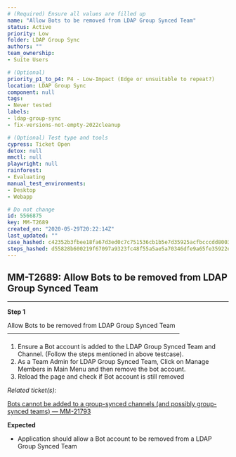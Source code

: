 ```yaml
---
# (Required) Ensure all values are filled up
name: "Allow Bots to be removed from LDAP Group Synced Team"
status: Active
priority: Low
folder: LDAP Group Sync
authors: ""
team_ownership: 
- Suite Users

# (Optional)
priority_p1_to_p4: P4 - Low-Impact (Edge or unsuitable to repeat?)
location: LDAP Group Sync
component: null
tags: 
- Never tested
labels: 
- ldap-group-sync
- fix-versions-not-empty-2022cleanup

# (Optional) Test type and tools
cypress: Ticket Open
detox: null
mmctl: null
playwright: null
rainforest: 
- Evaluating
manual_test_environments: 
- Desktop
- Webapp

# Do not change
id: 5566875
key: MM-T2689
created_on: "2020-05-29T20:22:14Z"
last_updated: ""
case_hashed: c42352b3fbee18fa67d3ed0c7c751536cb1b5e7d35925acfbcccdd80035040e4ede0f4bdbf25aaccc13720d3db71db2a
steps_hashed: d55828b600219f67097a9323fc48f55a5ae5a70346dfe9a65fe35922eea4612fe6f3b7faefeb8caca04b78b165692593
---
```


<!-- (Auto-generated) Based on frontmatter's "key" and "name" -->

## MM-T2689: Allow Bots to be removed from LDAP Group Synced Team

---

**Step 1**

Allow Bots to be removed from LDAP Group Synced Team\
————————————————————————————

1. Ensure a Bot account is added to the LDAP Group Synced Team and Channel. (Follow the steps mentioned in above testcase).
2. As a Team Admin for LDAP Group Synced Team, Click on Manage Members in Main Menu and then remove the bot account.
3. Reload the page and check if Bot account is still removed

_Related ticket(s):_

[Bots cannot be added to a group-synced channels (and possibly group-synced teams) — MM-21793](https://mattermost.atlassian.net/browse/MM-21793)

**Expected**

- Application should allow a Bot account to be removed from a LDAP Group Synced Team
